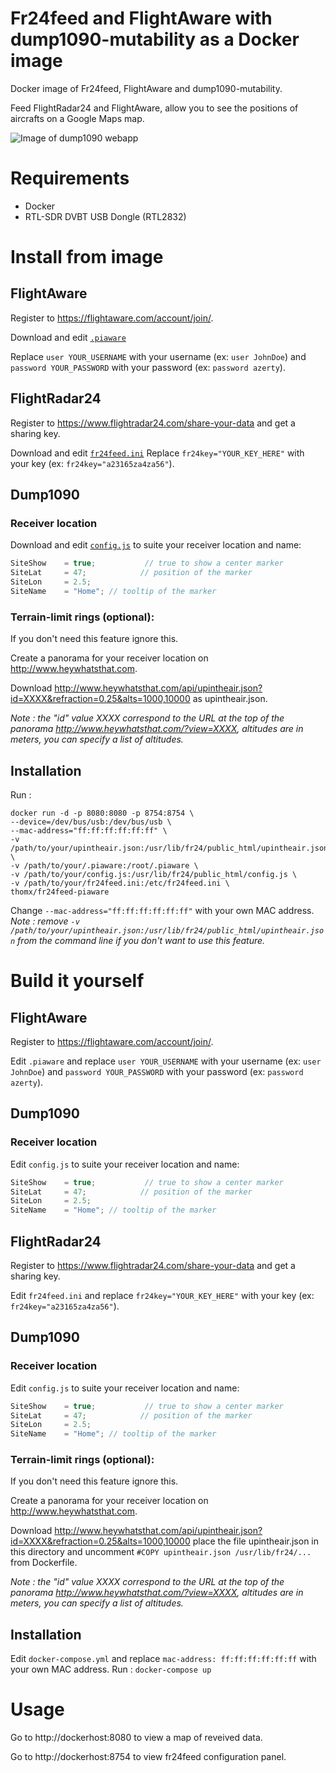 # Fr24feed and FlightAware with dump1090-mutability as a Docker image
Docker image of Fr24feed, FlightAware and dump1090-mutability.

Feed FlightRadar24 and FlightAware, allow you to see the positions of aircrafts on a Google Maps map.

![Image of dump1090 webapp](https://raw.githubusercontent.com/Thom-x/docker-fr24feed-piaware-dump1090-mutability/master/screenshot.png)

# Requirements
- Docker
- RTL-SDR DVBT USB Dongle (RTL2832)

# Install from image

## FlightAware
Register to https://flightaware.com/account/join/.

Download and edit [`.piaware`](https://raw.githubusercontent.com/Thom-x/docker-fr24feed-piaware-dump1090-mutability/master/.piaware)

Replace `user YOUR_USERNAME` with your username (ex: `user JohnDoe`) and `password YOUR_PASSWORD` with your password (ex: `password azerty`).

## FlightRadar24
Register to https://www.flightradar24.com/share-your-data and get a sharing key.

Download and edit [`fr24feed.ini`](https://raw.githubusercontent.com/Thom-x/docker-fr24feed-piaware-dump1090-mutability/master/fr24feed.ini)
Replace `fr24key="YOUR_KEY_HERE"` with your key (ex: `fr24key="a23165za4za56"`).

## Dump1090
### Receiver location
Download and edit [`config.js`](https://raw.githubusercontent.com/Thom-x/docker-fr24feed-piaware-dump1090-mutability/master/config.js) to suite your receiver location and name:
```javascript
SiteShow    = true;           // true to show a center marker
SiteLat     = 47;            // position of the marker
SiteLon     = 2.5;
SiteName    = "Home"; // tooltip of the marker
```
### Terrain-limit rings (optional):
If you don't need this feature ignore this.

Create a panorama for your receiver location on http://www.heywhatsthat.com.

Download http://www.heywhatsthat.com/api/upintheair.json?id=XXXX&refraction=0.25&alts=1000,10000 as upintheair.json.

*Note : the "id" value XXXX correspond to the URL at the top of the panorama http://www.heywhatsthat.com/?view=XXXX, altitudes are in meters, you can specify a list of altitudes.*
## Installation

Run : 
```
docker run -d -p 8080:8080 -p 8754:8754 \
--device=/dev/bus/usb:/dev/bus/usb \
--mac-address="ff:ff:ff:ff:ff:ff" \
-v /path/to/your/upintheair.json:/usr/lib/fr24/public_html/upintheair.json \
-v /path/to/your/.piaware:/root/.piaware \
-v /path/to/your/config.js:/usr/lib/fr24/public_html/config.js \
-v /path/to/your/fr24feed.ini:/etc/fr24feed.ini \
thomx/fr24feed-piaware
```
Change `--mac-address="ff:ff:ff:ff:ff:ff"` with your own MAC address.
*Note : remove `-v /path/to/your/upintheair.json:/usr/lib/fr24/public_html/upintheair.json` from the command line if you don't want to use this feature.*
# Build it yourself
## FlightAware
Register to https://flightaware.com/account/join/.

Edit `.piaware` and replace `user YOUR_USERNAME` with your username (ex: `user JohnDoe`) and `password YOUR_PASSWORD` with your password (ex: `password azerty`).
## Dump1090
### Receiver location
Edit `config.js` to suite your receiver location and name:
```javascript
SiteShow    = true;           // true to show a center marker
SiteLat     = 47;            // position of the marker
SiteLon     = 2.5;
SiteName    = "Home"; // tooltip of the marker
```
## FlightRadar24
Register to https://www.flightradar24.com/share-your-data and get a sharing key.

Edit `fr24feed.ini` and replace `fr24key="YOUR_KEY_HERE"` with your key (ex: `fr24key="a23165za4za56"`).
## Dump1090
### Receiver location
Edit `config.js` to suite your receiver location and name:
```javascript
SiteShow    = true;           // true to show a center marker
SiteLat     = 47;            // position of the marker
SiteLon     = 2.5;
SiteName    = "Home"; // tooltip of the marker
```
### Terrain-limit rings (optional):
If you don't need this feature ignore this.

Create a panorama for your receiver location on http://www.heywhatsthat.com.

Download http://www.heywhatsthat.com/api/upintheair.json?id=XXXX&refraction=0.25&alts=1000,10000 place the file upintheair.json in this directory and uncomment `#COPY upintheair.json /usr/lib/fr24/...` from Dockerfile.

*Note : the "id" value XXXX correspond to the URL at the top of the panorama http://www.heywhatsthat.com/?view=XXXX, altitudes are in meters, you can specify a list of altitudes.*
## Installation
Edit `docker-compose.yml` and replace `mac-address: ff:ff:ff:ff:ff:ff` with your own MAC address.
Run : `docker-compose up`

# Usage
Go to http://dockerhost:8080 to view a map of reveived data.

Go to http://dockerhost:8754 to view fr24feed configuration panel.
